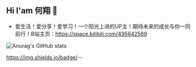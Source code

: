 ## Hi I'am 何翔 👋

- 爱生活！爱分享！爱学习！一个阳光上进的UP主！期待未来的成长与你一同前行！B站主页：https://space.bilibili.com/495642569

<!--
**He-Xiang-best/He-Xiang-best** is a ✨ _special_ ✨ repository because its `README.md` (this file) appears on your GitHub profile.

Here are some ideas to get you started:

- 🔭 I’m currently working on ...
- 🌱 I’m currently learning ...
- 👯 I’m looking to collaborate on ...
- 🤔 I’m looking for help with ...
- 💬 Ask me about ...
- 📫 How to reach me: ...
- 😄 Pronouns: ...
- ⚡ Fun fact: ...
-->

![Anurag's GitHub stats](https://github-readme-stats.vercel.app/api?username=He-Xiang-best&show_icons=true&theme=highcontrast)

https://img.shields.io/badge/<LABEL>-<MESSAGE>-<COLOR>
